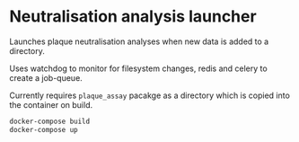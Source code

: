 # Neutralisation analysis launcher

Launches plaque neutralisation analyses when new data is added to a directory.

Uses watchdog to monitor for filesystem changes, redis and celery to create a
job-queue.


Currently requires `plaque_assay` pacakge as a directory which is copied into the container
on build.


```bash
docker-compose build
docker-compose up
```
